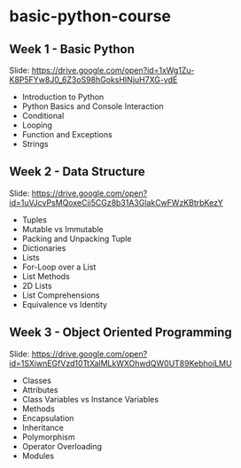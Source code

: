 # basic-python-course

## Week 1 - Basic Python

Slide: https://drive.google.com/open?id=1xWg1Zu-K8P5FYw8J0_6Z3oS98hGoksHINjuH7XG-ydE

- Introduction to Python
- Python Basics and Console Interaction
- Conditional
- Looping
- Function and Exceptions
- Strings

## Week 2 - Data Structure

Slide: https://drive.google.com/open?id=1uVJcvPsMQoxeCii5CGz8b31A3GlakCwFWzKBtrbKezY

- Tuples
- Mutable vs Immutable
- Packing and Unpacking Tuple
- Dictionaries
- Lists
- For-Loop over a List
- List Methods
- 2D Lists
- List Comprehensions
- Equivalence vs Identity

## Week 3 - Object Oriented Programming

Slide: https://drive.google.com/open?id=1SXiwnEGfVzd10TtXalMLkWXOhwdQW0UT89KebhoiLMU

- Classes
- Attributes
- Class Variables vs Instance Variables
- Methods
- Encapsulation
- Inheritance
- Polymorphism
- Operator Overloading
- Modules
